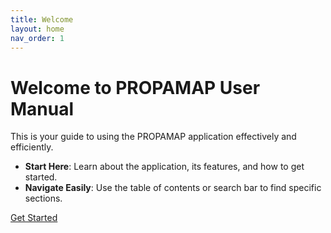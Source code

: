 ```yaml
---
title: Welcome
layout: home
nav_order: 1
---
```


# Welcome to PROPAMAP User Manual

This is your guide to using the PROPAMAP application effectively and efficiently.

- **Start Here**: Learn about the application, its features, and how to get started.
- **Navigate Easily**: Use the table of contents or search bar to find specific sections.

[Get Started](introduccion.md)

